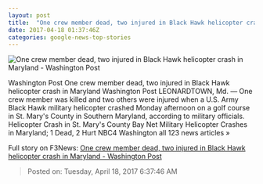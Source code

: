 ```yaml
---
layout: post
title:  "One crew member dead, two injured in Black Hawk helicopter crash in Maryland - Washington Post"
date: 2017-04-18 01:37:46Z
categories: google-news-top-stories
---
```


![One crew member dead, two injured in Black Hawk helicopter crash in Maryland - Washington Post](https://img.washingtonpost.com/rf/image_1484w/2010-2019/WashingtonPost/2017/04/17/Local/Images/helicoptercrash_276.JPG)

Washington Post One crew member dead, two injured in Black Hawk helicopter crash in Maryland Washington Post LEONARDTOWN, Md. — One crew member was killed and two others were injured when a U.S. Army Black Hawk military helicopter crashed Monday afternoon on a golf course in St. Mary's County in Southern Maryland, according to military officials. Helicopter Crash in St. Mary's County Bay Net Military Helicopter Crashes in Maryland; 1 Dead, 2 Hurt NBC4 Washington all 123 news articles »


Full story on F3News: [One crew member dead, two injured in Black Hawk helicopter crash in Maryland - Washington Post](http://www.f3nws.com/n/eJyzpB)

> Posted on: Tuesday, April 18, 2017 6:37:46 AM

